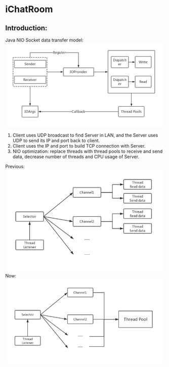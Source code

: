 # iChatRoom

## Introduction:

Java NIO Socket data transfer model:
![Data transfer model](https://github.com/ZihaoTao/iChatRoom/blob/master/Diagram.jpg)

1. Client uses UDP broadcast to find Server in LAN, and the Server uses UDP to send its 
IP and port back to client.
2. Client uses the IP and port to build TCP connection with Server.
3. NIO optimization: replace threads with thread pools to receive and send data, decrease
number of threads and CPU usage of Server. 


Previous:
![previous](https://github.com/ZihaoTao/iChatRoom/blob/master/previous.jpg)
Now:
![now](https://github.com/ZihaoTao/iChatRoom/blob/master/now.jpg)

